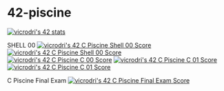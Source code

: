 # 42-piscine

[![vicrodri's 42 stats](https://badge42.vercel.app/api/v2/clgp7lvb5006808k3q0ze391u/stats?cursusId=9&coalitionId=215)](https://github.com/JaeSeoKim/badge42)

SHELL 00 
[![vicrodri's 42 C Piscine Shell 00 Score](https://badge42.vercel.app/api/v2/clgp7lvb5006808k3q0ze391u/project/3016020)](https://github.com/JaeSeoKim/badge42)
[![vicrodri's 42 C Piscine Shell 00 Score](https://badge42.vercel.app/api/v2/clgp7lvb5006808k3q0ze391u/project/3016020)](https://github.com/JaeSeoKim/badge42)
[![vicrodri's 42 C Piscine C 00 Score](https://badge42.vercel.app/api/v2/clgp7lvb5006808k3q0ze391u/project/3021668)](https://github.com/JaeSeoKim/badge42)
[![vicrodri's 42 C Piscine C 01 Score](https://badge42.vercel.app/api/v2/clgp7lvb5006808k3q0ze391u/project/3028768)](https://github.com/JaeSeoKim/badge42)
[![vicrodri's 42 C Piscine C 01 Score](https://badge42.vercel.app/api/v2/clgp7lvb5006808k3q0ze391u/project/3028768)](https://github.com/JaeSeoKim/badge42)

C Piscine Final Exam <a href="https://github.com/JaeSeoKim/badge42"><img src="https://badge42.vercel.app/api/v2/clgp7lvb5006808k3q0ze391u/project/3046241" alt="vicrodri's 42 C Piscine Final Exam Score" /></a>
